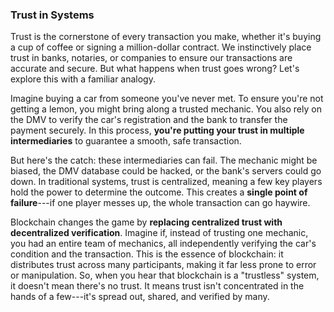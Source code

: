 ### **Trust in Systems**

Trust is the cornerstone of every transaction you make, whether it's buying a cup of coffee or signing a million-dollar contract. We instinctively place trust in banks, notaries, or companies to ensure our transactions are accurate and secure. But what happens when trust goes wrong? Let's explore this with a familiar analogy.

Imagine buying a car from someone you've never met. To ensure you're not getting a lemon, you might bring along a trusted mechanic. You also rely on the DMV to verify the car's registration and the bank to transfer the payment securely. In this process, **you're putting your trust in multiple intermediaries** to guarantee a smooth, safe transaction.

But here's the catch: these intermediaries can fail. The mechanic might be biased, the DMV database could be hacked, or the bank's servers could go down. In traditional systems, trust is centralized, meaning a few key players hold the power to determine the outcome. This creates a **single point of failure**---if one player messes up, the whole transaction can go haywire.

Blockchain changes the game by **replacing centralized trust with decentralized verification**. Imagine if, instead of trusting one mechanic, you had an entire team of mechanics, all independently verifying the car's condition and the transaction. This is the essence of blockchain: it distributes trust across many participants, making it far less prone to error or manipulation. So, when you hear that blockchain is a "trustless" system, it doesn't mean there's no trust. It means trust isn't concentrated in the hands of a few---it's spread out, shared, and verified by many.
